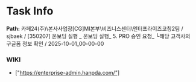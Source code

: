 # Task Info

**Path:** 카페24(주)\본사사업장\[CG]MI본부\비즈니스센터\엔터프라이즈코칭2팀 / sjbaek / [350207] 온보딩 실행 _ 온보딩 실행_ 5. PRO 승인 요청_ └해당 고객사의 구글폼 정보 확인 / 2025-10-01_00-00-00

### WIKI
- ["https://enterprise-admin.hanpda.com/"]

